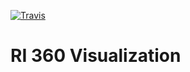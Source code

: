 [![Travis](https://travis-ci.org/riipl-org/map-viz.svg?branch=master)](https://travis-ci.org/riipl-org/map-viz)

# RI 360 Visualization
